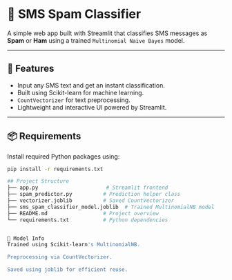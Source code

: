 # 📩 SMS Spam Classifier

A simple web app built with Streamlit that classifies SMS messages as **Spam** or **Ham** using a trained `Multinomial Naive Bayes` model.

---

## 🚀 Features

- Input any SMS text and get an instant classification.
- Built using Scikit-learn for machine learning.
- `CountVectorizer` for text preprocessing.
- Lightweight and interactive UI powered by Streamlit.

---

## 📦 Requirements

Install required Python packages using:

```bash
pip install -r requirements.txt

## Project Structure
├── app.py                      # Streamlit frontend
├── spam_predictor.py          # Prediction helper class
├── vectorizer.joblib          # Saved CountVectorizer
├── sms_spam_classifier_model.joblib  # Trained MultinomialNB model
├── README.md                  # Project overview
└── requirements.txt           # Python dependencies


🧠 Model Info
Trained using Scikit-learn's MultinomialNB.

Preprocessing via CountVectorizer.

Saved using joblib for efficient reuse.
